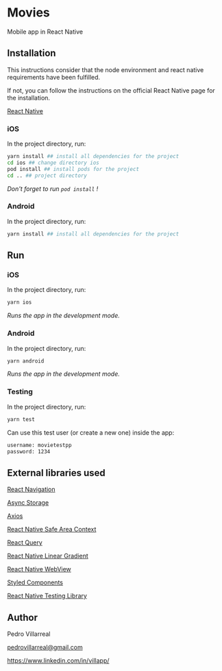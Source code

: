 # Movies

Mobile app in React Native


## Installation
This instructions consider that the node environment and react native requirements have been fulfilled.

If not, you can follow the instructions on the official React Native page for the installation.

[React Native](https://reactnative.dev/docs/environment-setup)

### iOS

In the project directory, run:
```bash
yarn install ## install all dependencies for the project
cd ios ## change directory ios 
pod install ## install pods for the project
cd .. ## project directory
```
_Don't forget to run `pod install` !_

### Android

In the project directory, run:
```bash
yarn install ## install all dependencies for the project
```

## Run

### iOS
In the project directory, run:
```bash
yarn ios 
```

_Runs the app in the development mode._

### Android

In the project directory, run:
```bash
yarn android
```

_Runs the app in the development mode._

### Testing

In the project directory, run:
```bash
yarn test
```

Can use this test user (or create a new one) inside the app: 

```bash
username: movietestpp
password: 1234
```


## External libraries used


[React Navigation](https://reactnavigation.org/)

[Async Storage](https://github.com/react-native-async-storage/async-storage)

[Axios](https://github.com/qiangmao/axios#readme)

[React Native Safe Area Context](https://github.com/th3rdwave/react-native-safe-area-context)

[React Query](https://react-query-v3.tanstack.com/)

[React Native Linear Gradient](https://github.com/react-native-linear-gradient/react-native-linear-gradient)

[React Native WebView](https://github.com/react-native-webview/react-native-webview)

[Styled Components](https://styled-components.com/)

[React Native Testing Library](https://callstack.github.io/react-native-testing-library/)


## Author
Pedro Villarreal

pedrovillarreal@gmail.com

https://www.linkedin.com/in/villapp/
